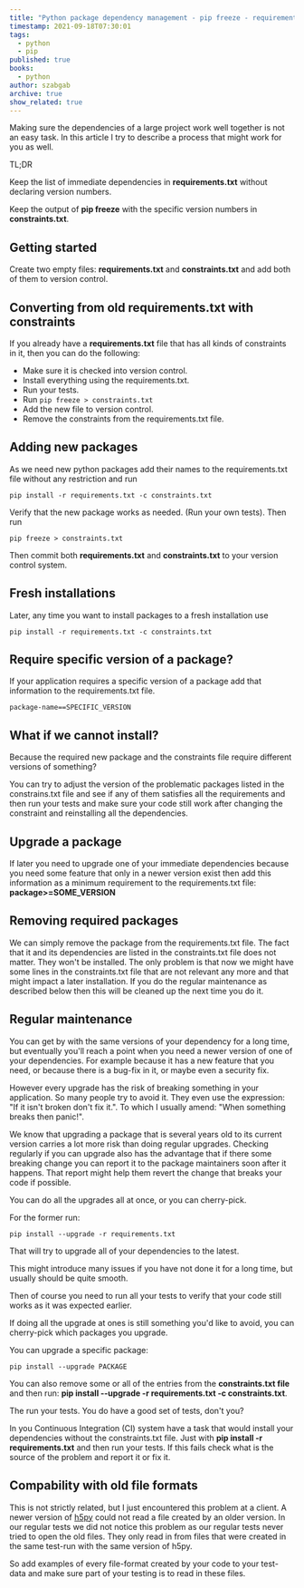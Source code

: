 ```yaml
---
title: "Python package dependency management - pip freeze - requirements.txt and constraints.txt"
timestamp: 2021-09-18T07:30:01
tags:
  - python
  - pip
published: true
books:
  - python
author: szabgab
archive: true
show_related: true
---
```



Making sure the dependencies of a large project work well together is not an easy task. In this article I try to describe a process that might work for you as well.

TL;DR

Keep the list of immediate dependencies in <b>requirements.txt</b> without declaring version numbers.

Keep the output of <b>pip freeze</b> with the specific version numbers in <b>constraints.txt</b>.


## Getting started

Create two empty files: <b>requirements.txt</b> and <b>constraints.txt</b> and add both of them to version control.

## Converting from old requirements.txt with constraints

If you already have a <b>requirements.txt</b> file that has all kinds of constraints in it, then you can do the following:

* Make sure it is checked into version control.
* Install everything using the requirements.txt.
* Run your tests.
* Run `pip freeze > constraints.txt`
* Add the new file to version control.
* Remove the constraints from the requirements.txt file.


## Adding new packages

As we need new python packages add their names to the requirements.txt file without any restriction and run

```
pip install -r requirements.txt -c constraints.txt
```

Verify that the new package works as needed. (Run your own tests). Then run

```
pip freeze > constraints.txt
```

Then commit both <b>requirements.txt</b> and <b>constraints.txt</b> to your version control system.

## Fresh installations

Later, any time you want to install packages to a fresh installation use

```
pip install -r requirements.txt -c constraints.txt
```

## Require specific version of a package?

If your application requires a specific version of a package add that information to the requirements.txt file.

```
package-name==SPECIFIC_VERSION
```

## What if we cannot install?

Because the required new package and the constraints file require different versions of something?

You can try to adjust the version of the problematic packages listed in the constrains.txt file and see if any of them satisfies all the
requirements and then run your tests and make sure your code still work after changing the constraint and reinstalling all the dependencies.


## Upgrade a package

If later you need to upgrade one of your immediate dependencies because you need some feature that only in a newer version exist then
add this information as a minimum requirement to the requirements.txt file: <b>package>=SOME_VERSION</b>


## Removing required packages

We can simply remove the package from the requirements.txt file. The fact that it and its dependencies are listed in the constraints.txt file
does not matter. They won't be installed. The only problem is that now we might have some lines in the constraints.txt file that are not relevant
any more and that might impact a later installation. If you do the regular maintenance as described below then this will be cleaned up the next time
you do it.

## Regular maintenance

You can get by with the same versions of your dependency for a long time, but eventually you'll reach a point when you need a newer version of
one of your dependencies. For example because it has a new feature that you need, or because there is a bug-fix in it, or maybe even a security fix.

However every upgrade has the risk of breaking something in your application. So many people try to avoid it. They even use the expression:
"If it isn't broken don't fix it.". To which I usually amend: "When something breaks then panic!".

We know that upgrading a package that is several years old to its current version carries a lot more risk
than doing regular upgrades. Checking regularly if you can upgrade also has the advantage that if there some breaking change you can report it
to the package maintainers soon after it happens. That report might help them revert the change that breaks your code if possible.

You can do all the upgrades all at once, or you can cherry-pick.

For the former run:

```
pip install --upgrade -r requirements.txt
```

That will try to upgrade all of your dependencies to the latest.

This might introduce many issues if you have not done it for a long time, but usually should be quite smooth.

Then of course you need to run all your tests to verify that your code still works as it was expected earlier.

If doing all the upgrade at ones is still something you'd like to avoid, you can cherry-pick which packages you upgrade.

You can upgrade a specific package:

```
pip install --upgrade PACKAGE
```

You can also remove some or all of the entries from the <b>constraints.txt file</b> and then run:
<b>pip install --upgrade -r requirements.txt -c constraints.txt</b>.

The run your tests. You do have a good set of tests, don't you?

In you Continuous Integration (CI) system have a task that would install your dependencies without the constraints.txt file. Just with
<b>pip install -r requirements.txt</b> and then run your tests. If this fails check what is the source of the problem and report it or fix it.


## Compability with old file formats

This is not strictly related, but I just encountered this problem at a client. A newer version of [h5py](https://www.h5py.org/) could
not read a file created by an older version. In our regular tests we did not notice this problem as our regular tests never tried to open the old files.
They only read in from files that were created in the same test-run with the same version of h5py.

So add examples of every file-format created by your code to your test-data and make sure part of your testing is to read in these files.


